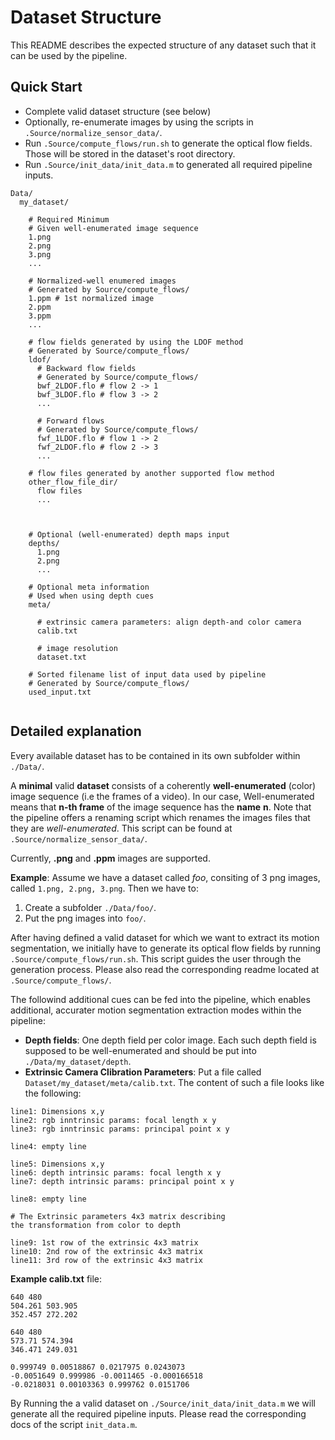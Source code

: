 # Dataset Structure

This README describes the expected structure of any dataset such that it can be used by the pipeline.

## Quick Start

+ Complete valid dataset structure (see below)
+ Optionally, re-enumerate images by using the scripts in `.Source/normalize_sensor_data/`.
+ Run `.Source/compute_flows/run.sh` to generate the optical flow fields. Those will be stored in the dataset's root directory.
+ Run `.Source/init_data/init_data.m` to generated all required pipeline inputs. 

```
Data/
  my_dataset/
  
    # Required Minimum
    # Given well-enumerated image sequence
    1.png
    2.png
    3.png
    ...
    
    # Normalized-well enumered images
    # Generated by Source/compute_flows/
    1.ppm # 1st normalized image
    2.ppm
    3.ppm
    ...
    
    # flow fields generated by using the LDOF method
    # Generated by Source/compute_flows/
    ldof/
      # Backward flow fields
      # Generated by Source/compute_flows/
      bwf_2LDOF.flo # flow 2 -> 1
      bwf_3LDOF.flo # flow 3 -> 2
      ...
    
      # Forward flows
      # Generated by Source/compute_flows/
      fwf_1LDOF.flo # flow 1 -> 2
      fwf_2LDOF.flo # flow 2 -> 3
      ...
    
    # flow files generated by another supported flow method
    other_flow_file_dir/
      flow files
      ...
    
 
    
    # Optional (well-enumerated) depth maps input
    depths/
      1.png
      2.png
      ...
    
    # Optional meta information
    # Used when using depth cues
    meta/
      
      # extrinsic camera parameters: align depth-and color camera
      calib.txt
      
      # image resolution
      dataset.txt
  
    # Sorted filename list of input data used by pipeline
    # Generated by Source/compute_flows/
    used_input.txt  
    
```

## Detailed explanation

Every available dataset has to be contained in its own subfolder within `./Data/`. 

A **minimal** valid **dataset** consists of a coherently **well-enumerated** (color) image sequence (i.e the frames of a video).
In our case, Well-enumerated means that **n-th frame** of the image sequence has the **name** **n**.
Note that the pipeline offers a renaming script which renames the images files that they are _well-enumerated_.
This script can be found at `.Source/normalize_sensor_data/`.

Currently, **.png** and **.ppm** images are supported.

**Example**: Assume we have a dataset called _foo_, consiting of 3 png images, called `1.png, 2.png, 3.png`. 
Then we have to:

1. Create a subfolder `./Data/foo/`.
2. Put the png images into `foo/`.
 
After having defined a valid dataset for which we want to extract its motion segmentation, we initially have to generate its optical flow fields by running `.Source/compute_flows/run.sh`. This script guides the user through the generation process. Please also read the corresponding readme located at `.Source/compute_flows/`.

The followind additional cues can be fed into the pipeline, which enables additional, accurater motion segmentation extraction modes within the pipeline:

+ **Depth fields**: One depth field per color image. Each such depth field is supposed to be well-enumerated and should be put into `./Data/my_dataset/depth`.
+ **Extrinsic Camera Clibration Parameters**: Put a file called `Dataset/my_dataset/meta/calib.txt`. The content of such a file looks like the following:

```
line1: Dimensions x,y
line2: rgb inntrinsic params: focal length x y
line3: rgb inntrinsic params: principal point x y

line4: empty line

line5: Dimensions x,y
line6: depth intrinsic params: focal length x y
line7: depth intrinsic params: principal point x y

line8: empty line

# The Extrinsic parameters 4x3 matrix describing
the transformation from color to depth

line9: 1st row of the extrinsic 4x3 matrix
line10: 2nd row of the extrinsic 4x3 matrix
line11: 3rd row of the extrinsic 4x3 matrix

```

**Example calib.txt** file: 

```
640 480
504.261 503.905
352.457 272.202

640 480
573.71 574.394
346.471 249.031

0.999749 0.00518867 0.0217975 0.0243073
-0.0051649 0.999986 -0.0011465 -0.000166518
-0.0218031 0.00103363 0.999762 0.0151706

```

By Running the a valid dataset on `./Source/init_data/init_data.m` we will generate all the required pipeline inputs. Please read the corresponding docs of the script `init_data.m`. 
